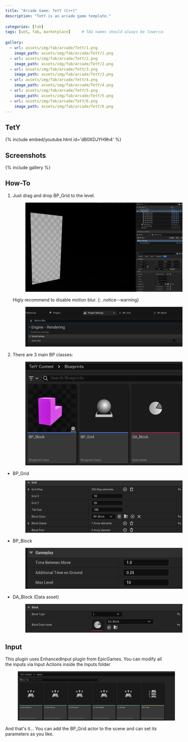 ```yaml
---
title: "Arcade Game: TetY (C++)"
description: "TetY is an arcade game template."

categories: [fab]
tags: [ue5, fab, marketplace]     # TAG names should always be lowercase

gallery:
  - url: assets/img/fab/arcade/TetY/1.png
    image_path: assets/img/fab/arcade/TetY/1.png
  - url: assets/img/fab/arcade/TetY/2.png
    image_path: assets/img/fab/arcade/TetY/2.png
  - url: assets/img/fab/arcade/TetY/3.png
    image_path: assets/img/fab/arcade/TetY/3.png
  - url: assets/img/fab/arcade/TetY/4.png
    image_path: assets/img/fab/arcade/TetY/4.png
  - url: assets/img/fab/arcade/TetY/5.png
    image_path: assets/img/fab/arcade/TetY/5.png
  - url: assets/img/fab/arcade/TetY/6.png
    image_path: assets/img/fab/arcade/TetY/6.png    
---
```


## TetY

{% include embed/youtube.html id='dB0XDJYH9h4' %}

## Screenshots

{% include gallery %}

## How-To

1.  Just drag and drop BP_Grid to the level. 
    
    <figure style="width: 500px" class="align-center" style="text-align: center;">
      <a href="/assets/img/fab/arcade/TetY/T/6.png">
        <img src="/assets/img/fab/arcade/TetY/T/6.png" alt="">
      </a>
    </figure>

    Higly recommend to disable motion blur.
    {: .notice--warning}

    <figure style="width: 500px" class="align-center" style="text-align: center;">
      <a href="/assets/img/fab/arcade/TetY/T/5.png">
        <img src="/assets/img/fab/arcade/TetY/T/5.png" alt="">
      </a>
    </figure>

2.  There are 3 main BP classes:
    <figure style="width: 500px" class="align-center" style="text-align: center;">
      <a href="/assets/img/fab/arcade/TetY/T/4.png">
        <img src="/assets/img/fab/arcade/TetY/T/4.png" alt="">
      </a>
    </figure>

  * BP_Grid

    <figure style="width: 500px" class="align-center" style="text-align: center;">
      <a href="/assets/img/fab/arcade/TetY/T/1.png">
        <img src="/assets/img/fab/arcade/TetY/T/1.png" alt="">
      </a>
    </figure>

  * BP_Block

    <figure style="width: 500px" class="align-center" style="text-align: center;">
      <a href="/assets/img/fab/arcade/TetY/T/2.png">
        <img src="/assets/img/fab/arcade/TetY/T/2.png" alt="">
      </a>
    </figure>

  * DA_Block (Data asset)
  
    <figure style="width: 500px" class="align-center" style="text-align: center;">
      <a href="/assets/img/fab/arcade/TetY/T/3.png">
        <img src="/assets/img/fab/arcade/TetY/T/3.png" alt="">
      </a>
    </figure>

## Input
  This plugin uses EnhancedInput plugin from EpicGames. You can modify all the inputs via Input Actions inside the Inputs folder
    <figure style="width: 500px" class="align-center" style="text-align: center;">
      <a href="/assets/img/fab/arcade/TetY/T/7.png">
        <img src="/assets/img/fab/arcade/TetY/T/7.png" alt="">
      </a>
    </figure>

And that's it... You can add the BP_Grid actor to the scene and can set its parameters as you like.